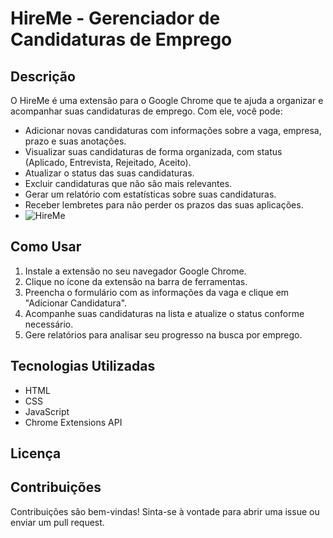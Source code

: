 # HireMe - Gerenciador de Candidaturas de Emprego

## Descrição

O HireMe é uma extensão para o Google Chrome que te ajuda a organizar e acompanhar suas candidaturas de emprego. Com ele, você pode:

* Adicionar novas candidaturas com informações sobre a vaga, empresa, prazo e suas anotações.
* Visualizar suas candidaturas de forma organizada, com status (Aplicado, Entrevista, Rejeitado, Aceito).
* Atualizar o status das suas candidaturas.
* Excluir candidaturas que não são mais relevantes.
* Gerar um relatório com estatísticas sobre suas candidaturas.
* Receber lembretes para não perder os prazos das suas aplicações.
* ![HireMe](https://github.com/user-attachments/assets/04090ddd-c2b9-43e7-ac9b-2b3db45447eb)


## Como Usar

1. Instale a extensão no seu navegador Google Chrome.
2. Clique no ícone da extensão na barra de ferramentas.
3. Preencha o formulário com as informações da vaga e clique em "Adicionar Candidatura".
4. Acompanhe suas candidaturas na lista e atualize o status conforme necessário.
5. Gere relatórios para analisar seu progresso na busca por emprego.

## Tecnologias Utilizadas

* HTML
* CSS
* JavaScript
* Chrome Extensions API

## Licença

## Contribuições

Contribuições são bem-vindas! Sinta-se à vontade para abrir uma issue ou enviar um pull request.
